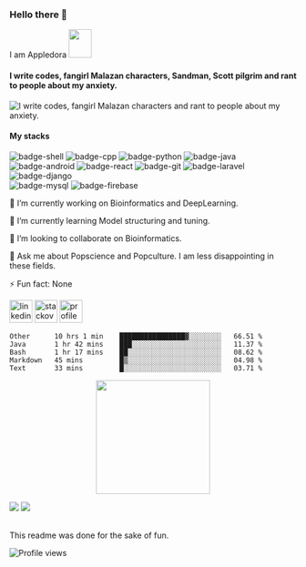 ### Hello there 👋
I am Appledora <img src="https://64.media.tumblr.com/15e9d496bda7cf97e7fa9babc45417a1/248bc87be5b4f51b-38/s640x960/6d4adf9beab1c80c07048b7da5e8dedf874b23b1.gif" width="40" height="50" />

#### I write codes, fangirl Malazan characters, Sandman, Scott pilgrim and rant to people about my anxiety. 


![I write codes, fangirl Malazan characters and rant to people about my anxiety.](https://www.onlysp.com/wp-content/uploads/2015/05/scott_pilgrim_finest_hour_comic_book_cover_wallpaper_011.jpg)
<!--<p align="center<!--
  <a href="https://github.com/appledora" class="rich-diff-level-one">
    <img src="https://github-readme-stats.vercel.app/api?username=appledora&&show_icons=true&theme=tokyonight" alt="Appledora's Stats" >
  </a>
</p> -->

#### My stacks
![badge-shell](https://img.shields.io/badge/Language-Shell-d65d0e?style=for-the-badge&logo=gnu-bash&logoColor=white&labelColor=211e1b)
![badge-cpp](https://img.shields.io/badge/language-c%2B%2B-d65d0e?style=for-the-badge&logo=c%2B%2B&logoColor=white&labelColor=211e1b)
![badge-python](https://img.shields.io/badge/language-python-d65d0e?style=for-the-badge&logo=python&logoColor=white&labelColor=211e1b)
![badge-java](https://img.shields.io/badge/language-java-d65d0e?style=for-the-badge&logo=java&logoColor=white&labelColor=211e1b) <br/>
![badge-android](https://img.shields.io/badge/framework-android-d65d0e?style=for-the-badge&logo=android&logoColor=white&labelColor=211e1b)
![badge-react](https://img.shields.io/badge/framework-react-d65d0e?style=for-the-badge&logo=react&logoColor=white&labelColor=211e1b) 
![badge-git](https://img.shields.io/badge/framework-git-d65d0e?style=for-the-badge&logo=git&logoColor=white&labelColor=211e1b) 
![badge-laravel](https://img.shields.io/badge/framework-laravel-d65d0e?style=for-the-badge&logo=laravel&logoColor=white&labelColor=211e1b) 
![badge-django](https://img.shields.io/badge/framework-django-d65d0e?style=for-the-badge&logo=django&logoColor=white&labelColor=211e1b) <br/>
![badge-mysql](https://img.shields.io/badge/database-mysql-d65d0e?style=for-the-badge&logo=mysql&logoColor=white&labelColor=211e1b) 
![badge-firebase](https://img.shields.io/badge/database-firebase-d65d0e?style=for-the-badge&logo=firebase&logoColor=white&labelColor=211e1b)

🔭 I’m currently working on Bioinformatics and DeepLearning.

🌱 I’m currently learning Model structuring and tuning.

👯 I’m looking to collaborate on Bioinformatics. 

💬 Ask me about Popscience and Popculture. I am less disappointing in these fields.

⚡ Fun fact: None 

 [<img src='https://cdn.jsdelivr.net/npm/simple-icons@3.0.1/icons/linkedin.svg' alt='linkedin' height='40'>](https://www.linkedin.com/in/nazia-tasnim-3b377a190/)  [<img src='https://cdn.jsdelivr.net/npm/simple-icons@3.0.1/icons/stackoverflow.svg' alt='stackoverflow' height='40'>](https://stackoverflow.com/users/https://stackoverflow.com/users/11551168/appledora) 
 [<img src='https://image.freepik.com/free-icon/pie-chart-outline_318-10654.jpg' alt='profile status' height='40'>](https://profile-summary-for-github.com/user/appledora) 


<!--START_SECTION:waka-->
```text
Other      10 hrs 1 min    ████████████████▓░░░░░░░░   66.51 % 
Java       1 hr 42 mins    ███░░░░░░░░░░░░░░░░░░░░░░   11.37 % 
Bash       1 hr 17 mins    ██░░░░░░░░░░░░░░░░░░░░░░░   08.62 % 
Markdown   45 mins         █▒░░░░░░░░░░░░░░░░░░░░░░░   04.98 % 
Text       33 mins         █░░░░░░░░░░░░░░░░░░░░░░░░   03.71 % 
```
<!--END_SECTION:waka-->
<p align = "center">
<img height="200" src="https://github-profile-trophy.vercel.app/?username=appledora&theme=gruvbox&row=2&margin-w=5&margin-h=5&count_private=true&title=Commit,Repositories,Followers"/>
<p/>
<!--- dracula base : #282a36 font : #ff79c6 -->
<p align="left">
<img   src="https://github-readme-stats.vercel.app/api/top-langs/?username=appledora&layout=compact&hide=makefile,css&bg_color=211e1b&title_color=79740e&text_color=83a598&count_private=true&langs_count=5" />
<img  src="https://github-readme-stats.vercel.app/api?username=appledora&bg_color=211e1b&title_color=79740e&text_color=83a598&show_icons=true&icon_color=fabd2f&count_private=true" />
</p>
<br/>
This readme was done for the sake of fun.

![Profile views](https://gpvc.arturio.dev/appledora) 


